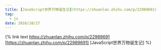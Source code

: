 ```yaml
---
title: [JavaScript世界万物诞生记](https://zhuanlan.zhihu.com/p/22989691)
tag:
  - js
date: 2016/10/27
---
```


{% link text https://zhuanlan.zhihu.com/p/22989691 [https://zhuanlan.zhihu.com/p/22989691] [JavaScript世界万物诞生记] %}
